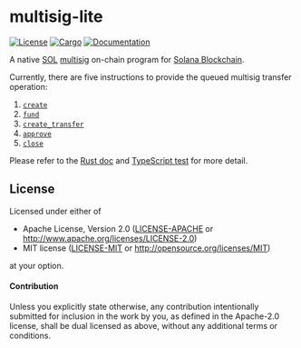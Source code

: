 # multisig-lite

[![License](https://img.shields.io/badge/license-Apache--2.0_OR_MIT-blue.svg)](
https://github.com/keithnoguchi/multisig-lite)
[![Cargo](https://img.shields.io/crates/v/multisig-lite.svg)](
https://crates.io/crates/multisig-lite)
[![Documentation](https://docs.rs/multisig-lite/badge.svg)](
https://docs.rs/multisig-lite)

[sol]: https://en.wikipedia.org/wiki/Solana_(blockchain_platform)
[multisig]: https://en.wikipedia.org/wiki/Cryptocurrency_wallet#Multisignature_wallet
[solana blockchain]: https://solana.com
[rust doc]: https://docs.rs/multisig-lite
[typescript test]: ../../tests/multisig-lite.ts

A native [SOL] [multisig] on-chain program for [Solana Blockchain].

Currently, there are five instructions to provide the queued multisig transfer operation:

1. [`create`](https://docs.rs/multisig-lite/latest/multisig_lite/multisig_lite/fn.create.html)
2. [`fund`](https://docs.rs/multisig-lite/latest/multisig_lite/multisig_lite/fn.fund.html)
3. [`create_transfer`](https://docs.rs/multisig-lite/latest/multisig_lite/multisig_lite/fn.create_transfer.html)
4. [`approve`](https://docs.rs/multisig-lite/latest/multisig_lite/multisig_lite/fn.approve.html)
5. [`close`](https://docs.rs/multisig-lite/latest/multisig_lite/multisig_lite/fn.close.html)

Please refer to the [Rust doc] and [TypeScript test] for more detail.

## License

Licensed under either of

 * Apache License, Version 2.0 ([LICENSE-APACHE](LICENSE-APACHE) or http://www.apache.org/licenses/LICENSE-2.0)
 * MIT license ([LICENSE-MIT](LICENSE-MIT) or http://opensource.org/licenses/MIT)

at your option.

#### Contribution

Unless you explicitly state otherwise, any contribution intentionally submitted
for inclusion in the work by you, as defined in the Apache-2.0 license, shall be
dual licensed as above, without any additional terms or conditions.
